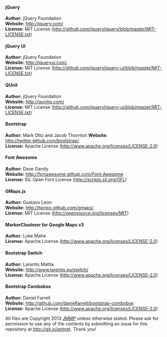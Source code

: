 #### jQuery
**Author:** jQuery Foundation  
**Website:** <http://jquery.com/>  
**License:** MIT License (http://github.com/jquery/jquery/blob/master/MIT-LICENSE.txt)  

#### jQuery UI
**Author:** jQuery Foundation  
**Website:** <http://jqueryui.com/>  
**License:** MIT License (http://github.com/jquery/jquery-ui/blob/master/MIT-LICENSE.txt)  

#### QUnit
**Author:** jQuery Foundation  
**Website:** <http://qunitjs.com/>  
**License:** MIT License (http://github.com/jquery/jquery-ui/blob/master/MIT-LICENSE.txt)  

#### Bootstrap
**Author:** Mark Otto and Jacob Thornton
**Website:** <http://twitter.github.com/bootstrap/>  
**License:** Apache License (http://www.apache.org/licenses/LICENSE-2.0)  

#### Font Awesome
**Author:** Dave Gandy  
**Website:** <http://fortawesome.github.com/Font-Awesome>  
**License:** SIL Open Font License (http://scripts.sil.org/OFL)  

#### GMaps.js
**Author:** Gustavo Leon  
**Website:** <http://hpneo.github.com/gmaps/>  
**License:** MIT License (http://opensource.org/licenses/MIT)  

#### MarkerClusterer for Google Maps v3
**Author:** Luke Mahe  
**License:** Apache License (http://www.apache.org/licenses/LICENSE-2.0)  

#### Bootstrap Switch
**Author:** Larentis Mattia  
**Website:** <http://www.larentis.eu/switch/>  
**License:** Apache License (http://www.apache.org/licenses/LICENSE-2.0)  

#### Bootstrap Combobox
**Author:** Daniel Farrell  
**Website:** <http://github.com/danielfarrell/bootstrap-combobox>  
**License:** Apache License (http://www.apache.org/licenses/LICENSE-2.0)  

All files are Copyright 2013 [JMMP](https://github.com/JMMP) unless otherwise stated. Please ask for permission to use any of the contents by submitting an issue for this repository at <http://git.io/antnet>. Thank you!